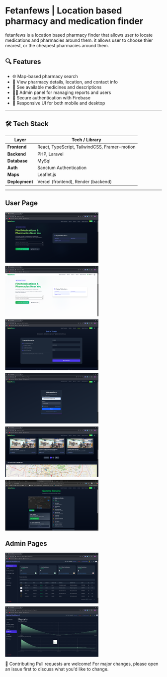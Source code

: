 # Fetanfews | Location based pharmacy and medication finder

fetanfews is a location based pharmacy finder that allows user to locate medications and pharmacies around them. it allows user to choose thier nearest, or the cheapest pharmacies around them.

## 🔍 Features

- 🌐 Map-based pharmacy search
- 🏥 View pharmacy details, location, and contact info
- 💊 See available medicines and descriptions
- 🧑‍💼 Admin panel for managing reports and users
- 🔐 Secure authentication with Firebase
- 📱 Responsive UI for both mobile and desktop

---

## 🛠️ Tech Stack

| Layer          | Tech / Library                                |
| -------------- | --------------------------------------------- |
| **Frontend**   | React, TypeScript, TailwindCSS, Framer-motion |
| **Backend**    | PHP, Laravel                                  |
| **Database**   | MySql                                         |
| **Auth**       | Sanctum Authentication                        |
| **Maps**       | Leaflet.js                                    |
| **Deployment** | Vercel (frontend), Render (backend)           |

---

## User Page

<div style="display: flex; flex-wrap: wrap; gap: 10px;">
  <img src="./src/assets/fetanfews/landing-page.png" width="300"/>
  <img src="./src/assets/fetanfews/home.png" width="300"/>
  <img src="./src/assets/fetanfews/contact.png" width="300"/>
  <img src="./src/assets/fetanfews/login.png" width="300"/>
  <img src="./src/assets/fetanfews/on-map.png" width="300"/>
  <img src="./src/assets/fetanfews/med-details.png" width="300"/>
</div>

## Admin Pages

<div style="display: flex; flex-wrap: wrap; gap: 10px;">
  <img src="./src/assets/fetanfews/admin.png" width="300"/>
  <img src="./src/assets/fetanfews/reports.png" width="300"/>
</div>

🤝 Contributing
Pull requests are welcome! For major changes, please open an issue first to discuss what you'd like to change.
